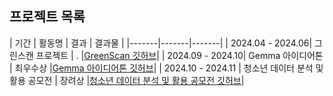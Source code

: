 ## 프로젝트 목록

| 기간 | 활동명 | 결과 | 결과물 |
|-------|-------|-------|
| 2024.04 - 2024.06| 그린스캔 프로젝트 | . |[GreenScan 깃허브](https://github.com/KimTaekgyoon/project/tree/main/green_scan)|
| 2024.09 - 2024.10| Gemma 아이디어톤 | 최우수상 |[Gemma 아이디어톤 깃허브](https://github.com/KimTaekgyoon/project/tree/main/gemma-fine-tunning)|
| 2024.10 - 2024.11 | 청소년 데이터 분석 및 활용 공모전 | 장려상 |[청소년 데이터 분석 및 활용 공모전 깃허브](https://github.com/KimTaekgyoon/project/tree/main/%EC%B2%AD%EC%86%8C%EB%85%84%EB%8D%B0%EC%9D%B4%ED%84%B0)|
